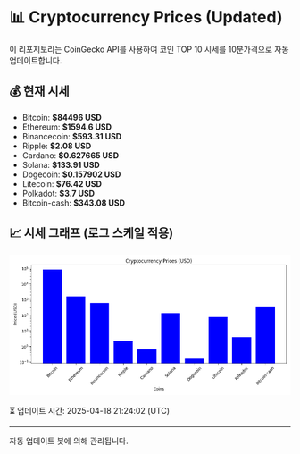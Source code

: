 
# 📊 Cryptocurrency Prices (Updated)

이 리포지토리는 CoinGecko API를 사용하여 코인 TOP 10 시세를 10분가격으로 자동 업데이트합니다.

## 💰 현재 시세
- Bitcoin: **$84496 USD**
- Ethereum: **$1594.6 USD**
- Binancecoin: **$593.31 USD**
- Ripple: **$2.08 USD**
- Cardano: **$0.627665 USD**
- Solana: **$133.91 USD**
- Dogecoin: **$0.157902 USD**
- Litecoin: **$76.42 USD**
- Polkadot: **$3.7 USD**
- Bitcoin-cash: **$343.08 USD**

## 📈 시세 그래프 (로그 스케일 적용)
![Crypto Prices](crypto_prices.png)

⏳ 업데이트 시간: 2025-04-18 21:24:02 (UTC)

---
자동 업데이트 봇에 의해 관리됩니다.
